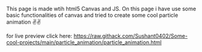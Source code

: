 This page is made wtih html5 Canvas and JS.
On this page i have use some basic functionalities of canvas
and tried to create some cool particle animation ✌✌

for live preview click here:
https://raw.githack.com/Sushant0402/Some-cool-projects/main/particle_animation/particle_animation.html
